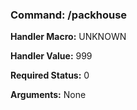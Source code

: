 ### Command: /packhouse

**Handler Macro:** UNKNOWN

**Handler Value:** 999

**Required Status:** 0

**Arguments:**
None
